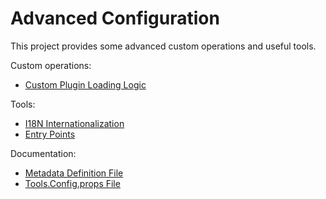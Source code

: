 # Advanced Configuration

This project provides some advanced custom operations and useful tools.

Custom operations:
- [Custom Plugin Loading Logic](/advance/customloadplugin)

Tools:
- [I18N Internationalization](/advance/i18n)
- [Entry Points](/advance/entrypoint)

Documentation:
- [Metadata Definition File](/advance/define)
- [Tools.Config.props File](/advance/toolconfig)